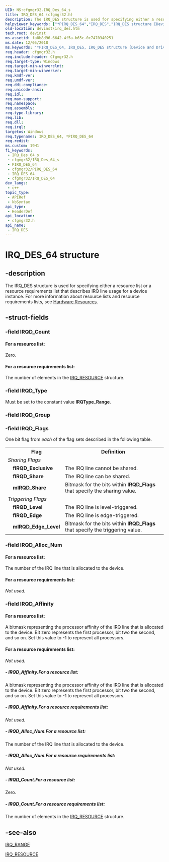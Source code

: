 ```yaml
---
UID: NS:cfgmgr32.IRQ_Des_64_s
title: IRQ_DES_64 (cfgmgr32.h)
description: The IRQ_DES structure is used for specifying either a resource list or a resource requirements list that describes IRQ line usage for a device instance. For more information about resource lists and resource requirements lists, see Hardware Resources. (64 bit)
helpviewer_keywords: ["*PIRQ_DES_64","IRQ_DES","IRQ_DES structure [Device and Driver Installation]","IRQ_DES_64","PIRQ_DES","PIRQ_DES structure pointer [Device and Driver Installation]","cfgmgr32/IRQ_DES","cfgmgr32/PIRQ_DES","cfgmgrst_039f414c-eefc-46f0-acbe-a94d09406d92.xml","devinst.irq_des"]
old-location: devinst\irq_des.htm
tech.root: devinst
ms.assetid: fa8b8d96-6642-4f5a-b65c-0c7470340251
ms.date: 12/05/2018
ms.keywords: '*PIRQ_DES_64, IRQ_DES, IRQ_DES structure [Device and Driver Installation], IRQ_DES_64, PIRQ_DES, PIRQ_DES structure pointer [Device and Driver Installation], cfgmgr32/IRQ_DES, cfgmgr32/PIRQ_DES, cfgmgrst_039f414c-eefc-46f0-acbe-a94d09406d92.xml, devinst.irq_des'
req.header: cfgmgr32.h
req.include-header: Cfgmgr32.h
req.target-type: Windows
req.target-min-winverclnt: 
req.target-min-winversvr: 
req.kmdf-ver: 
req.umdf-ver: 
req.ddi-compliance: 
req.unicode-ansi: 
req.idl: 
req.max-support: 
req.namespace: 
req.assembly: 
req.type-library: 
req.lib: 
req.dll: 
req.irql: 
targetos: Windows
req.typenames: IRQ_DES_64, *PIRQ_DES_64
req.redist: 
ms.custom: 19H1
f1_keywords:
 - IRQ_Des_64_s
 - cfgmgr32/IRQ_Des_64_s
 - PIRQ_DES_64
 - cfgmgr32/PIRQ_DES_64
 - IRQ_DES_64
 - cfgmgr32/IRQ_DES_64
dev_langs:
 - c++
topic_type:
 - APIRef
 - kbSyntax
api_type:
 - HeaderDef
api_location:
 - cfgmgr32.h
api_name:
 - IRQ_DES
---
```


# IRQ_DES_64 structure


## -description

The IRQ_DES structure is used for specifying either a resource list or a resource requirements list that describes IRQ line usage for a device instance. For more information about resource lists and resource requirements lists, see <a href="/windows-hardware/drivers/kernel/hardware-resources">Hardware Resources</a>.

## -struct-fields

### -field IRQD_Count

#### For a resource list:

Zero.



#### For a resource requirements list:

The number of elements in the [IRQ_RESOURCE](/windows/desktop/api/cfgmgr32/ns-cfgmgr32-irq_resource_32) structure.

### -field IRQD_Type

Must be set to the constant value <b>IRQType_Range</b>.

### -field IRQD_Group

### -field IRQD_Flags

One bit flag from <i>each</i> of the flag sets described in the following table.

<table>
<tr>
<th></th>
<th>Flag</th>
<th>Definition</th>
</tr>
<tr>
<td colspan="2">
<i>Sharing Flags</i>

</td>
<td></td>
</tr>
<tr>
<td></td>
<td>
<b>fIRQD_Exclusive</b>

</td>
<td>
The IRQ line cannot be shared.

</td>
</tr>
<tr>
<td></td>
<td>
<b>fIRQD_Share</b>

</td>
<td>
The IRQ line can be shared.

</td>
</tr>
<tr>
<td></td>
<td>
<b>mIRQD_Share</b>

</td>
<td>
Bitmask for the bits within <b>IRQD_Flags</b> that specify the sharing value.

</td>
</tr>
<tr>
<td colspan="2">
<i>Triggering Flags</i>

</td>
<td></td>
</tr>
<tr>
<td></td>
<td>
<b>fIRQD_Level</b>

</td>
<td>
The IRQ line is level-triggered.

</td>
</tr>
<tr>
<td></td>
<td>
<b>fIRQD_Edge</b>

</td>
<td>
The IRQ line is edge-triggered.

</td>
</tr>
<tr>
<td></td>
<td>
<b>mIRQD_Edge_Level</b>

</td>
<td>
Bitmask for the bits within <b>IRQD_Flags</b> that specify the triggering value.

</td>
</tr>
</table>

### -field IRQD_Alloc_Num

#### For a resource list:

The number of the IRQ line that is allocated to the device.



#### For a resource requirements list:

<i>Not used.</i>

### -field IRQD_Affinity

#### For a resource list:

A bitmask representing the processor affinity of the IRQ line that is allocated to the device. Bit zero represents the first processor, bit two the second, and so on. Set this value to -1 to represent all processors. 



#### For a resource requirements list:

<i>Not used.</i>


##### - IRQD_Affinity.For a resource list:

A bitmask representing the processor affinity of the IRQ line that is allocated to the device. Bit zero represents the first processor, bit two the second, and so on. Set this value to -1 to represent all processors. 


##### - IRQD_Affinity.For a resource requirements list:

<i>Not used.</i>


##### - IRQD_Alloc_Num.For a resource list:

The number of the IRQ line that is allocated to the device.


##### - IRQD_Alloc_Num.For a resource requirements list:

<i>Not used.</i>


##### - IRQD_Count.For a resource list:

Zero.


##### - IRQD_Count.For a resource requirements list:

The number of elements in the [IRQ_RESOURCE](/windows/desktop/api/cfgmgr32/ns-cfgmgr32-irq_resource_32) structure.

## -see-also

[IRQ_RANGE](/windows/desktop/api/cfgmgr32/ns-cfgmgr32-irq_range)



[IRQ_RESOURCE](/windows/desktop/api/cfgmgr32/ns-cfgmgr32-irq_resource_32)
